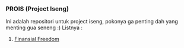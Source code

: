 ### PROIS (Project Iseng)
Ini adalah repositori untuk project iseng, pokonya ga penting dah yang menting gua seneng :)
Listnya : 
1. <a href="https://bangef.github.io/prois/1-finansial-freedom/" target="_blank">Finansial Freedom</a>

